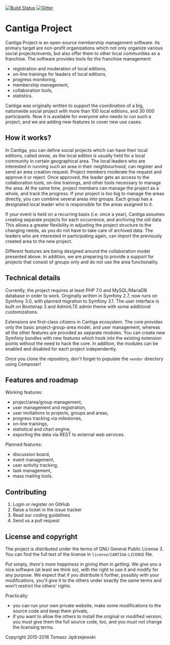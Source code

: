 [![Build Status](https://travis-ci.org/zyxist/cantiga.svg?branch=master)](https://travis-ci.org/zyxist/cantiga)
[![Gitter](https://badges.gitter.im/atoum/atoum.svg)](https://gitter.im/zyxist/cantiga?utm_source=badge&utm_medium=badge&utm_campaign=pr-badge)

Cantiga Project
===============

Cantiga Project is an open-source membership management software. Its primary target are non-profit organizations which not only organize
various social projects/events, but also offer them to other local communities as a franchise. The software provides tools for the franchise management:

 * registration and moderation of local editions,
 * on-line trainings for leaders of local editions,
 * progress monitoring,
 * membership management,
 * collaboration tools,
 * statistics.

Cantiga was originally written to support the coordination of a big, nationwide social project with more than 100 local editions,
and 30 000 participants. Now it is available for everyone who needs to run such a project, and we are adding new features to cover
new use cases.

How it works?
-------------

In Cantiga, you can define social projects which can have their local editions, called *areas*, as the local edition is usually held
for a local community in certain geographical area. The local leaders who are interested in running such an area in their neighbourhood,
can register and send an area creation request. Project members moderate the request and approve it or reject. Once approved, the leader
gets an access to the collaboration tools, on-line trainings, and other tools necessary to manage the area. At the same time, project
members can manage the project as a whole, and track the progress. If your project is too big to manage the areas directly, you can
combine several areas into groups. Each group has a designated local leader who is responsible for the areas assigned to it.

If your event is held on a recurring basis (i.e. once a year), Cantiga assumes creating separate projects for each occurrence,
and archiving the old data. This allows a greater flexibility in adjusting the project structure to the changing needs, as you do not
have to take care of archived data. The leaders who are interested in participating again, can import the previously created area
to the new project.

Different features are being designed around the collaboration model presented above. In addition, we are preparing to provide
a support for projects that consist of groups only and do not use the area functionality.

Technical details
-----------------

Currently, the project requires at least PHP 7.0 and MySQL/MariaDB database in order to work. Originally written in Symfony 2.7, now
runs on Symfony 3.0, with planned migration to Symfony 3.1. The user interface is built on Bootstrap 3 and AdminLTE admin theme with
some additional customizations.

Extensions are first-class citizens in Cantiga ecosystem. The core provides only the basic project-group-area model, and user management,
whereas all the other features are provided as separate modules. You can create new Symfony bundles with new features which hook into
the existing extension points without the need to hack the core. In addition, the modules can be enabled and disabled for each project
independently.

Once you clone the repository, don't forget to populate the `vendor` directory using Composer!

Features and roadmap
--------------------

Working features:
 - project/area/group management,
 - user management and registration,
 - user invitations to projects, groups and areas,
 - progress tracking via milestones,
 - on-line trainings,
 - statistical and chart engine,
 - exporting the data via REST to external web services.

Planned features:
 - discussion board,
 - event management,
 - user activity tracking,
 - task management,
 - mass mailing tools.

Contributing
------------

1. Login or register on GitHub
2. Raise a ticket in the issue tracker
3. Read our coding guidelines
4. Send us a pull request

License and copyright
---------------------

The project is distributed under the terms of GNU General Public License 3. You can find the full text of the license
in `license/CANTIGA-LICENSE` file.

Put simply, *there's more happiness in giving than in getting*. We give you a nice software (at least we think so), with the right to use it
and modify for any purpose. We expect that if you distribute it further, possibly with your modifications, you'll give it
to the others under exactly the same terms and won't restrict the others' rights.

Practically:
 - you can run your own private website, make some modifications to the source code and keep them private,
 - if you want to allow the others to install the original or modified version, you must give them the full source code, too,
   and you must not change the licensing terms.

Copyright 2015-2016 Tomasz Jędrzejewski
